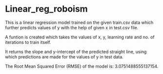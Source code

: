 # Linear_reg_roboism
This is a linear regression model trained on the given train.csv data which further predicts values of y with the help of given x in test.csv file.

A funtion is created which takes the values of x, y, learning rate and no. of iterations to train itself.

It returns the slope and y-intercept of the predicted straight line, using which predictions are made for the values of y in test data.

The Root Mean Squared Error (RMSE) of the model is: 3.0751488555137154.

